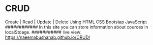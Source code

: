 # CRUD
Create | Read | Update | Delete
Using HTML CSS Bootstap JavaScript
############
In this site you can store information about cources in localStoage.
###########
live view: 
https://naeemabushanab.github.io/CRUD/
